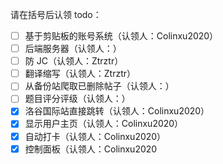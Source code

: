 请在括号后认领 todo：

- [ ] 基于剪贴板的账号系统（认领人：Colinxu2020）
- [ ] 后端服务器（认领人：）
- [ ] 防 JC（认领人：Ztrztr）
- [ ] 翻译缩写（认领人：Ztrztr）
- [ ] 从备份站爬取已删除帖子（认领人：）
- [ ] 题目评分评级（认领人：）
- [x] 洛谷国际站直接跳转（认领人：Colinxu2020）
- [x] 显示用户主页（认领人：Colinxu2020）
- [x] 自动打卡（认领人：Colinxu2020）
- [x] 控制面板（认领人：Colinxu2020